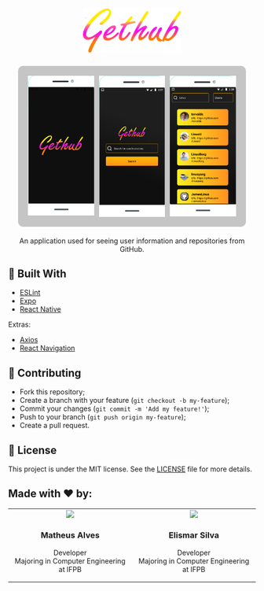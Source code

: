 <h1 align="center">
    <img alt="GetHub" src=".github/logo.png" width="200px" />
</h1>

<div style="background-color: #c5c5c5; 
padding: 20px 20px; margin: 20px; border-radius: 10px; display: grid;grid-template-columns: 
repeat(3, 1fr); row-gap: 20px; column-gap: 10px">
  <img alt="" src=".github/phone1.png" />
  <img alt="" src=".github/phone2.png" />
  <img alt="" src=".github/phone3.png" />
</div>

<p align="center">
    An application used for seeing user information and repositories from GitHub.
</p>

## :rocket: Built With

- [ESLint](https://eslint.org/)
- [Expo](https://expo.io/)
- [React Native](https://reactnative.dev/)

Extras:

- [Axios](https://github.com/axios/axios)
- [React Navigation](https://reactnavigation.org/)

## :thinking: Contributing

- Fork this repository;
- Create a branch with your feature (`git checkout -b my-feature`);
- Commit your changes (`git commit -m 'Add my feature!'`);
- Push to your branch (`git push origin my-feature`);
- Create a pull request.

## :memo: License

This project is under the MIT license. See the [LICENSE](LICENSE.md) file for more details.

## Made with :heart: by:

<table width="100%">
  <tr>
    <td align="center" width="500">
      <a href="https://github.com/Dywyll">
        <img src="https://avatars3.githubusercontent.com/u/57298342?s=400&u=d871893b24a05d395aaa0159649a09f70553ba76&v=4" height="auto" width="175">
      </a>
      <h3>Matheus Alves</h3>
      <p>
        Developer
        <br>
        Majoring in Computer Engineering at IFPB
      </p>
    </td>
    <td align="center" width="500">
      <a href="https://github.com/Elismar13">
        <img src="https://avatars3.githubusercontent.com/u/49734800?s=460&u=80e44f6df8df52b72d9de74fa6492fbd05e84aab&v=4" height="auto" width="175">
      </a>
      <h3>Elismar Silva</h3>
      <p>
        Developer
        <br>
        Majoring in Computer Engineering at IFPB
      </p>
    </td>
  </tr>
</table>
